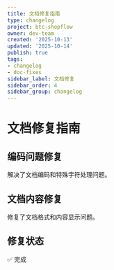 ```yaml
---
title: 文档修复指南
type: changelog
project: btc-shopflow
owner: dev-team
created: '2025-10-13'
updated: '2025-10-14'
publish: true
tags:
- changelog
- doc-fixes
sidebar_label: 文档修复
sidebar_order: 4
sidebar_group: changelog
---
```


# 文档修复指南

## 编码问题修复
解决了文档编码和特殊字符处理问题。

## 文档内容修复
修复了文档格式和内容显示问题。

## 修复状态
✅ 完成
